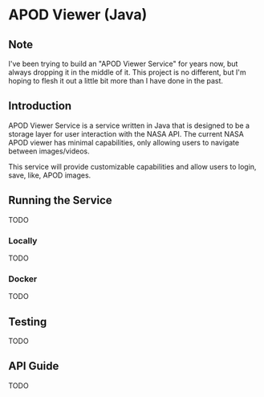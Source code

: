 # APOD Viewer (Java)

## Note

I've been trying to build an "APOD Viewer Service" for years now, but always dropping it in the middle of it.
This project is no different, but I'm hoping to flesh it out a little bit more than I have done in the past.

## Introduction

APOD Viewer Service is a service written in Java that is designed to be a storage layer for user interaction with the NASA API.
The current NASA APOD viewer has minimal capabilities, only allowing users to navigate between images/videos.

This service will provide customizable capabilities and allow users to login, save, like, APOD images.

## Running the Service
TODO

### Locally
TODO

### Docker
TODO

## Testing
TODO

## API Guide
TODO